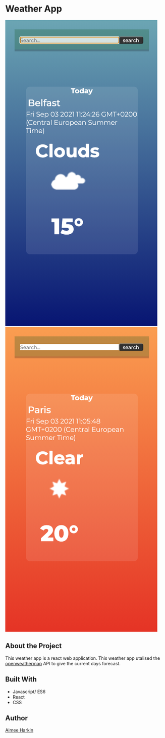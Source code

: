 # Weather App

![image](weather-app-cold.png)
![image](weather-app-warm.png)

## About the Project

This weather app is a react web application. This weather app utalised the [openweathermap](https://openweathermap.org/api) API to give the current days forecast. 

## Built With

- Javascript/ ES6
- React
- CSS

## Author

[Aimee Harkin](https://github.com/aimhark)

